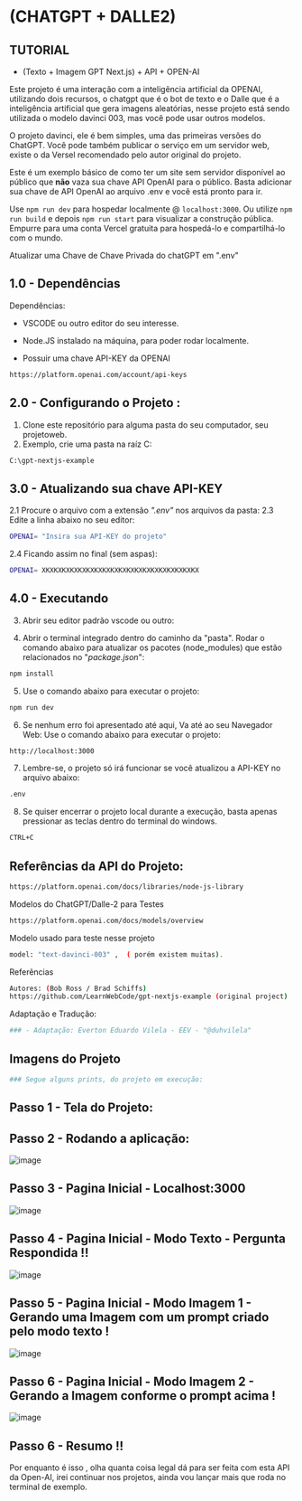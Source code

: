 

#  (CHATGPT + DALLE2)

## TUTORIAL 
- (Texto + Imagem GPT Next.js) + API + OPEN-AI

Este projeto é uma interação com a inteligência artificial da OPENAI, utilizando dois recursos, o chatgpt que é o bot de texto e o Dalle que é a inteligência artificial que gera imagens aleatórias,  nesse projeto está sendo utilizada o modelo davinci 003, mas você pode usar outros modelos.

O projeto davinci, ele é bem simples, uma das primeiras versões do ChatGPT.
Você pode também publicar o serviço em um servidor web, existe o da Versel recomendado pelo autor original do projeto.

Este é um exemplo básico de como ter um site sem servidor disponível ao público que **não** vaza sua chave API OpenAI para o público.
Basta adicionar sua chave de API OpenAI ao arquivo .env e você está pronto para ir.

Use `npm run dev` para hospedar localmente @ `localhost:3000`. Ou utilize `npm run build` e depois `npm run start` para visualizar a construção pública. Empurre para uma conta Vercel gratuita para hospedá-lo e compartilhá-lo com o mundo.

Atualizar uma Chave de Chave Privada do chatGPT em 
".env"


## 1.0 - Dependências 

Dependências: 
 - VSCODE ou outro editor do seu interesse.
 - Node.JS instalado na máquina, para poder rodar localmente. 

 - Possuir uma chave API-KEY da OPENAI
```sh
https://platform.openai.com/account/api-keys
```

## 2.0 - Configurando o Projeto :
 
1. Clone este repositório para alguma pasta do seu computador, seu projetoweb.
2. Exemplo, crie uma pasta na raíz C:

```sh
C:\gpt-nextjs-example
```

## 3.0 - Atualizando sua chave API-KEY 
2.1 Procure o arquivo com a extensão *".env"* nos arquivos da pasta:
2.3 Edite a linha abaixo no seu editor: 

```sh
OPENAI= "Insira sua API-KEY do projeto"
```
2.4 Ficando assim no final (sem aspas):

```sh
OPENAI= XKXKXKXKXKXKXKXKXKXKXKXKXKXKXKXKXKXKXKX
```

## 4.0 - Executando 

3. Abrir seu editor padrão vscode ou outro:

4. Abrir o terminal integrado dentro do caminho da "pasta".
Rodar o comando abaixo para atualizar os pacotes (node_modules) que estão relacionados no "*package.json*":

```sh
npm install
```
5. Use o comando abaixo para executar o projeto:
```sh
npm run dev
```
6. Se nenhum erro foi apresentado até aqui, Va até ao seu Navegador Web: 
Use o comando abaixo para executar o projeto:

```sh
http://localhost:3000
```

7. Lembre-se,  o projeto só irá funcionar se você atualizou a API-KEY
no arquivo abaixo:

```sh
.env
```
8. Se quiser encerrar o projeto local durante a execução, basta apenas pressionar as teclas
dentro do terminal do windows. 

```sh
CTRL+C
```

## Referências da API do Projeto:

```sh
https://platform.openai.com/docs/libraries/node-js-library
```

Modelos do ChatGPT/Dalle-2 para Testes
```sh
https://platform.openai.com/docs/models/overview
```

Modelo usado para teste nesse projeto
```sh
model: "text-davinci-003" ,  ( porém existem muitas).
```


Referências  
```sh
Autores: (Bob Ross / Brad Schiffs)
https://github.com/LearnWebCode/gpt-nextjs-example (original project)
```
Adaptação e Tradução:
```sh
### - Adaptação: Everton Eduardo Vilela - EEV - "@duhvilela"
```

## Imagens do Projeto
```sh
### Segue alguns prints, do projeto em execução:
```

## Passo 1 - Tela do Projeto:
## Passo 2 - Rodando a aplicação:
![image](https://user-images.githubusercontent.com/62842286/228988785-72fe9f29-9854-4ef1-b8fd-7c445d7b2fe8.png)

## Passo 3 - Pagina Inicial - Localhost:3000
![image](https://user-images.githubusercontent.com/62842286/228988931-5aa5f060-4aec-4d5c-8530-0dbe1940c7fc.png)

## Passo 4 - Pagina Inicial - Modo Texto -  Pergunta Respondida !!
![image](https://user-images.githubusercontent.com/62842286/228989054-e2b40b06-e587-4f1b-936e-f91af19f077b.png)

## Passo 5 - Pagina Inicial - Modo Imagem 1 -  Gerando uma Imagem com um prompt criado pelo modo texto !
![image](https://user-images.githubusercontent.com/62842286/228989220-cf7b5cad-eafb-43ff-a210-456ccfabdc4c.png)

## Passo 6 - Pagina Inicial - Modo Imagem 2 -  Gerando a Imagem conforme o prompt acima !

![image](https://user-images.githubusercontent.com/62842286/228989348-5bbaa226-a4bc-4944-9d49-dac1190fe923.png)

## Passo 6 - Resumo !!
Por enquanto é isso ,  olha quanta coisa legal dá para ser feita com esta API da Open-AI, irei continuar nos projetos, ainda vou lançar mais que roda no terminal de exemplo.














